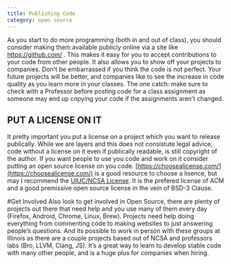 ```yaml
---
title: Publishing Code
category: open source
---
```


As you start to do more programming (both in and out of class), 
you should consider making them available publicly online via a 
site like https://github.com/ . This makes it easy for you to 
accept contributions to your code from other people. It also 
allows you to show off your projects to companies. Don't be 
embarrassed if you think the code is not perfect. Your future 
projects will be better, and companies like to see the increase in 
code quality as you learn more in your classes. The one catch: 
make sure to check with a Professor before posting code for a 
class assignment as someone may end up copying your code if the
assignments aren’t changed.

## PUT A LICENSE ON IT 
It pretty important you put a license on a project which you want to release publically.
While we are layers and this does not consistute legal advice, code without a license on it 
even if publically readable, is still copyright of the author. If you want people to use you 
code and work on it consider putting an open source license on you code. [https://choosealicense.com/](https://choosealicense.com/)
is a good resource to choose a lisence, but may I recommend the [UIUC/NCSA License](https://choosealicense.com/licenses/ncsa/).
It is the prefered license of ACM and a good premissive open source license in the vein of BSD-3 Clause. 

#Get Involved
Also look to get involved in Open Source, there are plenty of projects out there that 
need help and you use many of them every day (Firefox, Android, Chrome, Linux, Brew). 
Projects need help doing everything from commenting code to making websites to just 
answering people’s questions. And its possible to work in person with these groups at 
Illinois as there are a couple projects based out of NCSA and professors labs (Bro, LLVM, 
Clang, JS).  It’s a great way to learn to develop stable code with many other people, and 
is a huge plus for companies when hiring.
